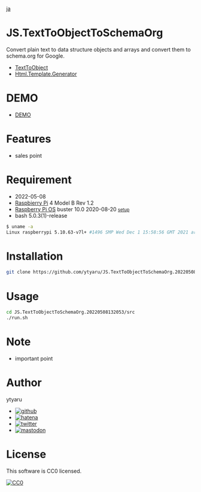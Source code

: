 [ja](./README.ja.md)

# JS.TextToObjectToSchemaOrg

Convert plain text to data structure objects and arrays and convert them to schema.org for Google.

* [TextToObject][]
* [Html.Template.Generator][]

[TextToObject]:https://ytyaru.github.io/JS.TextToObject.20220505113141
[Html.Template.Generator]:Html.Template.Generator.20220423144737

# DEMO

* [DEMO](https://ytyaru.github.io/JS.TextToObjectToSchemaOrg.20220508132053/)

# Features

* sales point

# Requirement

* <time datetime="2022-05-08T13:20:43+0900">2022-05-08</time>
* [Raspbierry Pi](https://ja.wikipedia.org/wiki/Raspberry_Pi) 4 Model B Rev 1.2
* [Raspberry Pi OS](https://ja.wikipedia.org/wiki/Raspbian) buster 10.0 2020-08-20 <small>[setup](http://ytyaru.hatenablog.com/entry/2020/10/06/111111)</small>
* bash 5.0.3(1)-release

```sh
$ uname -a
Linux raspberrypi 5.10.63-v7l+ #1496 SMP Wed Dec 1 15:58:56 GMT 2021 armv7l GNU/Linux
```

# Installation

```sh
git clone https://github.com/ytyaru/JS.TextToObjectToSchemaOrg.20220508132053
```

# Usage

```sh
cd JS.TextToObjectToSchemaOrg.20220508132053/src
./run.sh
```

# Note

* important point

# Author

ytyaru

* [![github](http://www.google.com/s2/favicons?domain=github.com)](https://github.com/ytyaru "github")
* [![hatena](http://www.google.com/s2/favicons?domain=www.hatena.ne.jp)](http://ytyaru.hatenablog.com/ytyaru "hatena")
* [![twitter](http://www.google.com/s2/favicons?domain=twitter.com)](https://twitter.com/ytyaru1 "twitter")
* [![mastodon](http://www.google.com/s2/favicons?domain=mstdn.jp)](https://mstdn.jp/web/accounts/233143 "mastdon")

# License

This software is CC0 licensed.

[![CC0](http://i.creativecommons.org/p/zero/1.0/88x31.png "CC0")](http://creativecommons.org/publicdomain/zero/1.0/deed.en)

